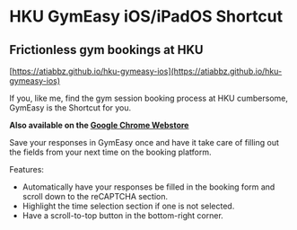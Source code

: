 # HKU GymEasy iOS/iPadOS Shortcut

## Frictionless gym bookings at HKU

[https://atiabbz.github.io/hku-gymeasy-ios](https://atiabbz.github.io/hku-gymeasy-ios)

If you, like me, find the gym session booking process at HKU cumbersome, GymEasy is the Shortcut for you.

**Also available on the [Google Chrome Webstore](https://chrome.google.com/webstore/detail/hku-gymeasy/ekfkohgplfimgmggommbcgeoeniojbkc)**

Save your responses in GymEasy once and have it take care of filling out the fields from your next time on the booking platform.

Features:

- Automatically have your responses be filled in the booking form and scroll down to the reCAPTCHA section.
- Highlight the time selection section if one is not selected.
- Have a scroll-to-top button in the bottom-right corner.
